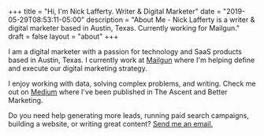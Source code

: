 +++
title = "Hi, I'm Nick Lafferty. Writer & Digital Marketer"
date = "2019-05-29T08:53:11-05:00"
description = "About Me - Nick Lafferty is a writer & digital marketer based in Austin, Texas. Currently working for Mailgun."
draft = false
layout = "about"
+++

I am a digital marketer with a passion for technology and SaaS products based in Austin, Texas. I currently work at [Mailgun](https://mailgun.com) where I'm helping define and execute our digital marketing strategy. 

I enjoy working with data, solving complex problems, and writing. Check me out on [Medium](https://medium.com/@NickLafferty) where I've been published in The Ascent and Better Marketing. 

Do you need help generating more leads, running paid search campaigns, building a website, or writing great content? [Send me an email.](mailto:nick@lafferty.co)

